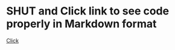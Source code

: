 # SHUT and Click link to see code properly in Markdown format

[Click](https://htmlpreview.github.io/?https://github.com/MXNXV-ERR/Music-Classification-Data-Science/blob/master/main.nb.html)
